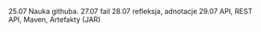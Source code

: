 25.07   Nauka githuba.
27.07   fail
28.07	refleksja, adnotacje
29.07	API, REST API, Maven, Artefakty (JAR)